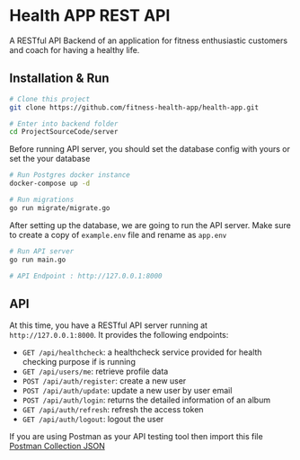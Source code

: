 # Health APP REST API
A RESTful API Backend of an application for fitness enthusiastic customers and coach for having a healthy life.

## Installation & Run
```bash
# Clone this project
git clone https://github.com/fitness-health-app/health-app.git

# Enter into backend folder
cd ProjectSourceCode/server
```

Before running API server, you should set the database config with yours or set the your database
```bash
# Run Postgres docker instance
docker-compose up -d

# Run migrations
go run migrate/migrate.go
```

After setting up the database, we are going to run the API server. Make sure to create a copy of `example.env` file and rename as `app.env`

```bash
# Run API server
go run main.go

# API Endpoint : http://127.0.0.1:8000
```

## API

At this time, you have a RESTful API server running at `http://127.0.0.1:8000`. It provides the following endpoints:

* `GET /api/healthcheck`: a healthcheck service provided for health checking purpose if is running
* `GET /api/users/me`: retrieve profile data
* `POST /api/auth/register`: create a new user
* `POST /api/auth/update`: update a new user by user email
* `POST /api/auth/login`: returns the detailed information of an album
* `GET /api/auth/refresh`: refresh the access token
* `GET /api/auth/logout`: logout the user

If you are using Postman as your API testing tool then import this file [Postman Collection JSON](HealthAppBackend.postman_collection.json)
